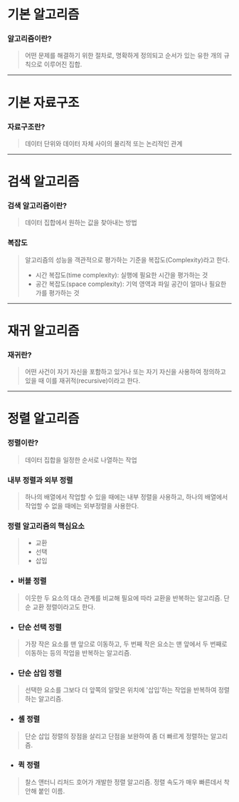 # 기본 알고리즘
### 알고리즘이란?
> 어떤 문제를 해결하기 위한 절차로, 명확하게 정의되고 순서가 있는 유한 개의 규칙으로 이루어진 집합.
***
# 기본 자료구조
### 자료구조란?
> 데이터 단위와 데이터 자체 사이의 물리적 또는 논리적인 관계
***
# 검색 알고리즘
### 검색 알고리즘이란?
> 데이터 집합에서 원하는 값을 찾아내는 방법
### 복잡도
> 알고리즘의 성능을 객관적으로 평가하는 기준을 복잡도(Complexity)라고 한다.
>   * 시간 복잡도(time complexity): 실행에 필요한 시간을 평가하는 것
>   * 공간 복잡도(space complexity): 기억 영역과 파일 공간이 얼마나 필요한가를 평가하는 것
***
# 재귀 알고리즘
### 재귀란?
> 어떤 사건이 자기 자신을 포함하고 있거나 또는 자기 자신을 사용하여 정의하고 있을 때 이를 재귀적(recursive)이라고 한다.
***
# 정렬 알고리즘
### 정렬이란?
> 데이터 집합을 일정한 순서로 나열하는 작업
### 내부 정렬과 외부 정렬
> 하나의 배열에서 작업할 수 있을 때에는 내부 정렬을 사용하고, 하나의 배열에서 작업할 수 없을 때에는 외부정렬을 사용한다.
### 정렬 알고리즘의 핵심요소
> * 교환
> * 선택
> * 삽입
* ### 버블 정렬
> 이웃한 두 요소의 대소 관계를 비교해 필요에 따라 교환을 반복하는 알고리즘. 단순 교환 정렬이라고도 한다.
* ### 단순 선택 정렬
> 가장 작은 요소를 맨 앞으로 이동하고, 두 번째 작은 요소는 맨 앞에서 두 번째로 이동하는 등의 작업을 반복하는 알고리즘.
* ### 단순 삽입 정렬
> 선택한 요소를 그보다 더 앞쪽의 알맞은 위치에 '삽입'하는 작업을 반복하여 정렬하는 알고리즘.
* ### 셸 정렬
> 단순 삽입 정렬의 장점을 살리고 단점을 보완하여 좀 더 빠르게 정렬하는 알고리즘.
* ### 퀵 정렬
> 찰스 앤터니 리처드 호어가 개발한 정렬 알고리즘. 정렬 속도가 매우 빠른데서 착안해 붙인 이름.
